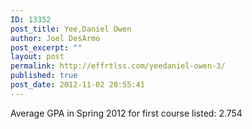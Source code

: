 ```yaml
---
ID: 13352
post_title: Yee,Daniel Owen
author: Joel DesArmo
post_excerpt: ""
layout: post
permalink: http://effrtlss.com/yeedaniel-owen-3/
published: true
post_date: 2012-11-02 20:55:41
---
```

<p>Average GPA in Spring 2012 for first course listed: 2.754</p>